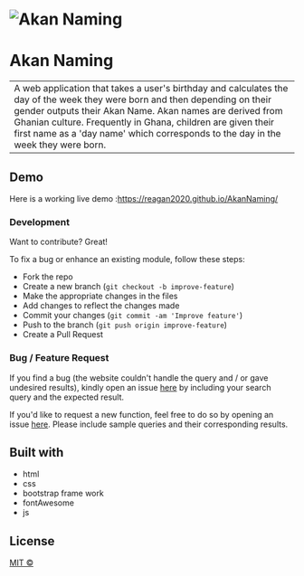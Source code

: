 # ![Akan Naming](https://github.com/REAGAN2020/AkanNaming)
# Akan Naming
<table>
<tr>
<td>
A web application that takes a user's birthday and calculates the day of the week they were born and then depending on their gender outputs their Akan Name. Akan names are derived from Ghanian culture. Frequently in Ghana, children are given their first name as a 'day name' which corresponds to the day in the week they were born.
</td>
</tr>
</table>


## Demo
Here is a working live demo :https://reagan2020.github.io/AkanNaming/  

### Development
Want to contribute? Great!

To fix a bug or enhance an existing module, follow these steps:

- Fork the repo
- Create a new branch (`git checkout -b improve-feature`)
- Make the appropriate changes in the files
- Add changes to reflect the changes made
- Commit your changes (`git commit -am 'Improve feature'`)
- Push to the branch (`git push origin improve-feature`)
- Create a Pull Request 

### Bug / Feature Request

If you find a bug (the website couldn't handle the query and / or gave undesired results), kindly open an issue [here](https://github.com/REAGAN2020/AkanNaming) by including your search query and the expected result.

If you'd like to request a new function, feel free to do so by opening an issue [here](https://github.com/REAGAN2020/AkanNaming). Please include sample queries and their corresponding results.

## Built with 

- html
- css
- bootstrap frame work
- fontAwesome
- js

## License

[MIT © ](https://github.com/REAGAN2020/AkanNaming/blob/master/LICENSE.md)

